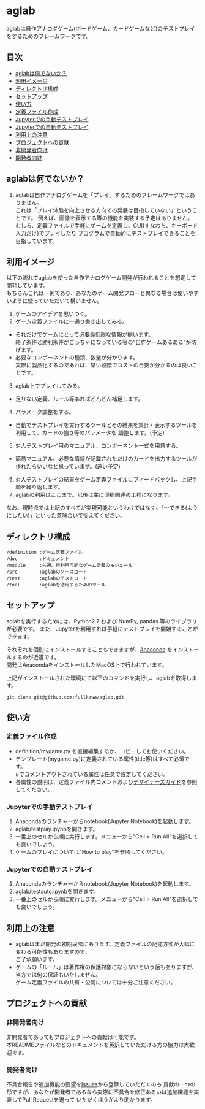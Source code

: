 # aglab

aglabは自作アナログゲーム(ボードゲーム、カードゲームなど)のテストプレイをするためのフレームワークです。

## 目次

* [aglabは何でないか？](README.md#aglabは何でないか)
* [利用イメージ](README.md#利用イメージ)
* [ディレクトリ構成](README.md#ディレクトリ構成)
* [セットアップ](README.md#セットアップ)
* [使い方](README.md#使い方)
 * [定義ファイル作成](README.md#定義ファイル作成)
 * [Jupyterでの手動テストプレイ](README.md#jupyterでの手動テストプレイ)
 * [Jupyterでの自動テストプレイ](README.md#jupyterでの自動テストプレイ)
* [利用上の注意](README.md#利用上の注意)
* [プロジェクトへの貢献](README.md#プロジェクトへの貢献)
 * [非開発者向け](README.md#非開発者向け)
 * [開発者向け](README.md#開発者向け)


## aglabは何でないか？

1. aglabは自作アナログゲームを「プレイ」するためのフレームワークではありません。  
これは「プレイ体験を向上させる方向での発展は目指していない」ということです。
例えば、画像を表示する等の機能を実装する予定はありません。
むしろ、定義ファイルで手軽にゲームを定義し、CUI(すなわち、キーボード入力だけ)でプレイしたり
プログラムで自動的にテストプレイできることを目指しています。  


## 利用イメージ

以下の流れでaglabを使った自作アナログゲーム開発が行われることを想定して開発しています。  
もちろんこれは一例であり、あなたのゲーム開発フローと異なる場合は使いやすいように使っていただいて構いません。

1. ゲームのアイデアを思いつく。  
2. ゲーム定義ファイルに一通り書き出してみる。  
 * それだけでゲームにとって必要最低限な情報が揃います。  
 終了条件と勝利条件がごっちゃになっている等の“自作ゲームあるある”が防げます。  
 * 必要なコンポーネントの種類、数量が分かります。  
 実際に製品化するのであれば、早い段階でコストの目安が分かるのは良いことです。  
3. aglab上でプレイしてみる。  
 * 足りない定義、ルール等あればどんどん補足します。  
4. パラメータ調整をする。  
 * 自動でテストプレイを実行するツールとその結果を集計・表示するツールを利用して、カードの強さ等のパラメータを
 調整します。(予定)
5. 対人テストプレイ用のマニュアル、コンポーネント一式を用意する。  
 * 簡易マニュアル、必要な情報が記載されただけのカードを出力するツールが作れたらいいなと思っています。(遠い予定)
6. 対人テストプレイの結果をゲーム定義ファイルにフィードバックし、上記手順を繰り返します。
7. aglabの利用はここまで。以後は主に印刷関連の工程になります。

なお、現時点では上記のすべてが実現可能というわけではなく、「〜できる(ようにしたい)」といった意味合いで捉えてください。


## ディレクトリ構成

```
/definition :ゲーム定義ファイル
/doc        :ドキュメント
/module     :共通、再利用可能なゲーム定義のモジュール
/src        :aglabのソースコード
/test       :aglabのテストコード
/tool       :aglabを活用するためのツール
```


## セットアップ

aglabを実行するためには、Python2.7 および NumPy, pandas 等のライブラリが必要です。
また、Jupyterを利用すれば手軽にテストプレイを開始することができます。  

それぞれを個別にインストールすることもできますが、[Anaconda](https://docs.continuum.io/anaconda/install)
をインストールするのが近道です。  
開発はAnacondaをインストールしたMacOS上で行われています。  

上記がインストールされた環境にて以下のコマンドを実行し、aglabを取得します。
```
git clone git@github.com:fullkawa/aglab.git
```


## 使い方

### 定義ファイル作成

* definition/mygame.py を直接編集するか、コピーしてお使いください。
* テンプレート(mygame.py)に定義されている属性(title等)はすべて必須です。  
#でコメントアウトされている属性は任意で設定してください。
* 各属性の説明は、定義ファイル内コメントおよび[デザイナーズガイド](https://github.com/fullkawa/aglab/blob/master/doc/designersguide.md)を参照してください。


### Jupyterでの手動テストプレイ

1. Anacondaのランチャーからnotebook(Jupyter Notebook)を起動します。
2. aglab/testplay.ipynbを開きます。
3. 一番上のセルから順に実行します。メニューから"Cell > Run All"を選択しても良いでしょう。
4. ゲームのプレイについては"How to play"を参照してください。


### Jupyterでの自動テストプレイ

1. Anacondaのランチャーからnotebook(Jupyter Notebook)を起動します。
2. aglab/testauto.ipynbを開きます。
3. 一番上のセルから順に実行します。メニューから"Cell > Run All"を選択しても良いでしょう。


## 利用上の注意

* aglabはまだ開発の初期段階にあります。定義ファイルの記述方式が大幅に変わる可能性もありますので、  
ご了承願います。
* ゲームの「ルール」は著作権の保護対象にならないという話もありますが、当方では何の保証もいたしません。  
ゲーム定義ファイルの共有・公開については十分ご注意ください。  


## プロジェクトへの貢献

### 非開発者向け

非開発者であってもプロジェクトへの貢献は可能です。  
本READMEファイルなどのドキュメントを英訳していただける方の協力は大歓迎です。


### 開発者向け

不具合報告や追加機能の要望を[Issues](https://github.com/fullkawa/aglab/issues)から登録していただくのも
貢献の一つの形ですが、あなたが開発者であるなら実際に不具合を修正あるいは追加機能を実装してPull Requestを送って
いただくほうがより助かります。  

